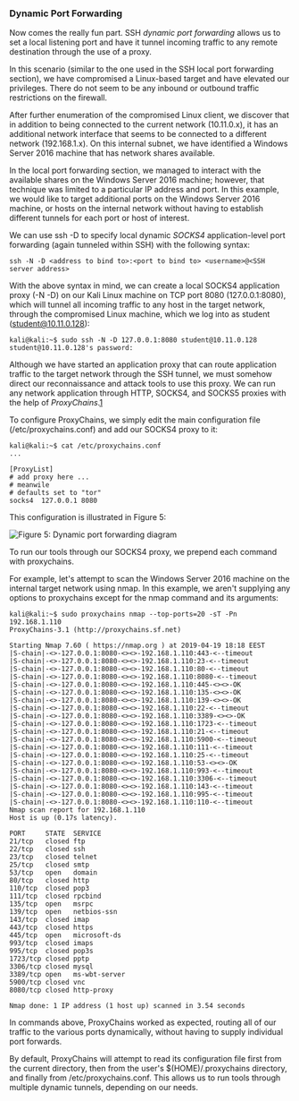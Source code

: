 ### Dynamic Port Forwarding

Now comes the really fun part. SSH _dynamic port forwarding_ allows us to set a local listening port and have it tunnel incoming traffic to any remote destination through the use of a proxy.

In this scenario (similar to the one used in the SSH local port forwarding section), we have compromised a Linux-based target and have elevated our privileges. There do not seem to be any inbound or outbound traffic restrictions on the firewall.

After further enumeration of the compromised Linux client, we discover that in addition to being connected to the current network (10.11.0.x), it has an additional network interface that seems to be connected to a different network (192.168.1.x). On this internal subnet, we have identified a Windows Server 2016 machine that has network shares available.

In the local port forwarding section, we managed to interact with the available shares on the Windows Server 2016 machine; however, that technique was limited to a particular IP address and port. In this example, we would like to target additional ports on the Windows Server 2016 machine, or hosts on the internal network without having to establish different tunnels for each port or host of interest.

We can use ssh -D to specify local dynamic _SOCKS4_ application-level port forwarding (again tunneled within SSH) with the following syntax:

```
ssh -N -D <address to bind to>:<port to bind to> <username>@<SSH server address>
```

With the above syntax in mind, we can create a local SOCKS4 application proxy (-N -D) on our Kali Linux machine on TCP port 8080 (127.0.0.1:8080), which will tunnel all incoming traffic to any host in the target network, through the compromised Linux machine, which we log into as student (student@10.11.0.128):

```
kali@kali:~$ sudo ssh -N -D 127.0.0.1:8080 student@10.11.0.128
student@10.11.0.128's password:
```

Although we have started an application proxy that can route application traffic to the target network through the SSH tunnel, we must somehow direct our reconnaissance and attack tools to use this proxy. We can run any network application through HTTP, SOCKS4, and SOCKS5 proxies with the help of _ProxyChains_.[1](https://portal.offensive-security.com/courses/pen-200/books-and-videos/modal/modules/port-redirection-and-tunneling/ssh-tunneling/ssh-dynamic-port-forwarding#fn1)

To configure ProxyChains, we simply edit the main configuration file (/etc/proxychains.conf) and add our SOCKS4 proxy to it:

```
kali@kali:~$ cat /etc/proxychains.conf
...

[ProxyList]
# add proxy here ...
# meanwile
# defaults set to "tor"
socks4 	127.0.0.1 8080 
```

This configuration is illustrated in Figure 5:

![Figure 5: Dynamic port forwarding diagram](https://offsec-platform-prod.s3.amazonaws.com/offsec-courses/PEN-200/imgs/port_redirection_and_tunneling/d80cf1918150c869299877a80ab7cd45-port_redirection_and_tunneling_diagram_05.png)

To run our tools through our SOCKS4 proxy, we prepend each command with proxychains.

For example, let's attempt to scan the Windows Server 2016 machine on the internal target network using nmap. In this example, we aren't supplying any options to proxychains except for the nmap command and its arguments:

```
kali@kali:~$ sudo proxychains nmap --top-ports=20 -sT -Pn 192.168.1.110
ProxyChains-3.1 (http://proxychains.sf.net)

Starting Nmap 7.60 ( https://nmap.org ) at 2019-04-19 18:18 EEST
|S-chain|-<>-127.0.0.1:8080-<><>-192.168.1.110:443-<--timeout
|S-chain|-<>-127.0.0.1:8080-<><>-192.168.1.110:23-<--timeout
|S-chain|-<>-127.0.0.1:8080-<><>-192.168.1.110:80-<--timeout
|S-chain|-<>-127.0.0.1:8080-<><>-192.168.1.110:8080-<--timeout
|S-chain|-<>-127.0.0.1:8080-<><>-192.168.1.110:445-<><>-OK
|S-chain|-<>-127.0.0.1:8080-<><>-192.168.1.110:135-<><>-OK
|S-chain|-<>-127.0.0.1:8080-<><>-192.168.1.110:139-<><>-OK
|S-chain|-<>-127.0.0.1:8080-<><>-192.168.1.110:22-<--timeout
|S-chain|-<>-127.0.0.1:8080-<><>-192.168.1.110:3389-<><>-OK
|S-chain|-<>-127.0.0.1:8080-<><>-192.168.1.110:1723-<--timeout
|S-chain|-<>-127.0.0.1:8080-<><>-192.168.1.110:21-<--timeout
|S-chain|-<>-127.0.0.1:8080-<><>-192.168.1.110:5900-<--timeout
|S-chain|-<>-127.0.0.1:8080-<><>-192.168.1.110:111-<--timeout
|S-chain|-<>-127.0.0.1:8080-<><>-192.168.1.110:25-<--timeout
|S-chain|-<>-127.0.0.1:8080-<><>-192.168.1.110:53-<><>-OK
|S-chain|-<>-127.0.0.1:8080-<><>-192.168.1.110:993-<--timeout
|S-chain|-<>-127.0.0.1:8080-<><>-192.168.1.110:3306-<--timeout
|S-chain|-<>-127.0.0.1:8080-<><>-192.168.1.110:143-<--timeout
|S-chain|-<>-127.0.0.1:8080-<><>-192.168.1.110:995-<--timeout
|S-chain|-<>-127.0.0.1:8080-<><>-192.168.1.110:110-<--timeout
Nmap scan report for 192.168.1.110
Host is up (0.17s latency).

PORT     STATE  SERVICE
21/tcp   closed ftp
22/tcp   closed ssh
23/tcp   closed telnet
25/tcp   closed smtp
53/tcp   open   domain
80/tcp   closed http
110/tcp  closed pop3
111/tcp  closed rpcbind
135/tcp  open   msrpc
139/tcp  open   netbios-ssn
143/tcp  closed imap
443/tcp  closed https
445/tcp  open   microsoft-ds
993/tcp  closed imaps
995/tcp  closed pop3s
1723/tcp closed pptp
3306/tcp closed mysql
3389/tcp open   ms-wbt-server
5900/tcp closed vnc
8080/tcp closed http-proxy

Nmap done: 1 IP address (1 host up) scanned in 3.54 seconds
```

In commands above, ProxyChains worked as expected, routing all of our traffic to the various ports dynamically, without having to supply individual port forwards.

By default, ProxyChains will attempt to read its configuration file first from the current directory, then from the user's $(HOME)/.proxychains directory, and finally from /etc/proxychains.conf. This allows us to run tools through multiple dynamic tunnels, depending on our needs.